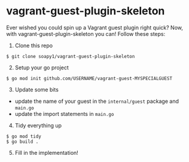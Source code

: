 # vagrant-guest-plugin-skeleton

Ever wished you could spin up a Vagrant guest plugin right quick? Now, with vagrant-guest-plugin-skeleton you can! Follow these steps:

1. Clone this repo
```
$ git clone soapy1/vagrant-guest-plugin-skeleton
```

2. Setup your go project
```
$ go mod init github.com/USERNAME/vagrant-guest-MYSPECIALGUEST
```

3. Update some bits
  - update the name of your guest in the `internal/guest` package and `main.go`
  - update the import statements in `main.go`

4. Tidy everything up
```
$ go mod tidy
$ go build .
```

5. Fill in the implementation!
